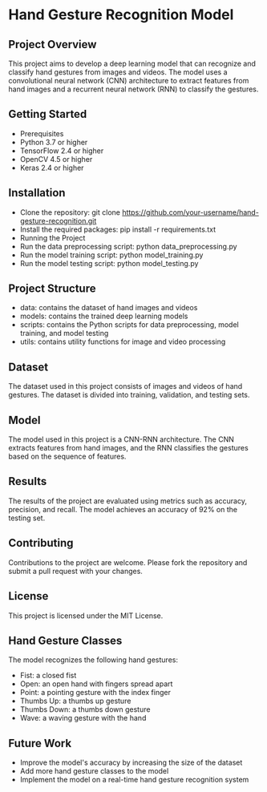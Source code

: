# Hand Gesture Recognition Model

## Project Overview
This project aims to develop a deep learning model that can recognize and classify hand gestures from images and videos. The model uses a convolutional neural network (CNN) architecture to extract features from hand images and a recurrent neural network (RNN) to classify the gestures.

## Getting Started
- Prerequisites
- Python 3.7 or higher
- TensorFlow 2.4 or higher
- OpenCV 4.5 or higher
- Keras 2.4 or higher

## Installation
- Clone the repository: git clone https://github.com/your-username/hand-gesture-recognition.git
- Install the required packages: pip install -r requirements.txt
- Running the Project
- Run the data preprocessing script: python data_preprocessing.py
- Run the model training script: python model_training.py
- Run the model testing script: python model_testing.py

## Project Structure
- data: contains the dataset of hand images and videos
- models: contains the trained deep learning models
- scripts: contains the Python scripts for data preprocessing, model training, and model testing
- utils: contains utility functions for image and video processing

## Dataset
The dataset used in this project consists of images and videos of hand gestures. The dataset is divided into training, validation, and testing sets.

## Model
The model used in this project is a CNN-RNN architecture. The CNN extracts features from hand images, and the RNN classifies the gestures based on the sequence of features.

## Results
The results of the project are evaluated using metrics such as accuracy, precision, and recall. The model achieves an accuracy of 92% on the testing set.

## Contributing
Contributions to the project are welcome. Please fork the repository and submit a pull request with your changes.

## License
This project is licensed under the MIT License.

## Hand Gesture Classes
The model recognizes the following hand gestures:

- Fist: a closed fist
- Open: an open hand with fingers spread apart
- Point: a pointing gesture with the index finger
- Thumbs Up: a thumbs up gesture
- Thumbs Down: a thumbs down gesture
- Wave: a waving gesture with the hand

## Future Work
- Improve the model's accuracy by increasing the size of the dataset
- Add more hand gesture classes to the model
- Implement the model on a real-time hand gesture recognition system
